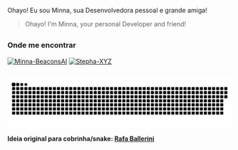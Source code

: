 Ohayo! Eu sou Minna, sua Desenvolvedora pessoal e grande amiga! 
> Ohayo! I'm Minna, your personal Developer and friend!

##
  
### Onde me encontrar

<a href="https://beacons.ai/minnathequeen"><img align="center" alt="Minna-BeaconsAI" height="40" width="40" src="https://assets-global.website-files.com/61734ecee390bd3fe4fbfbb4/61781d41c3877eeabed4d7b7_icon-beacons-circle.svg" /></a>
<a href="https://stepha.xyz"><img align="center" alt="Stepha-XYZ" height="40" width="40" src="#" /></a>

##

<div>
  
  [![Snake animation](https://github.com/MKIsHereOficial/MKIsHereOficial/blob/output/github-contribution-grid-snake.svg)](https://github.com/MKIsHereOficial/MKIsHereOficial)
  
</div>
  
<footer>
  <b>Ideia original para cobrinha/snake: <a href="https://github.com/rafaballerini">Rafa Ballerini</a></b>
</footer>
